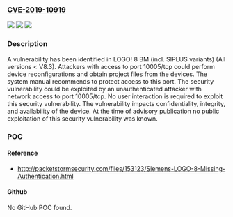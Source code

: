 ### [CVE-2019-10919](https://cve.mitre.org/cgi-bin/cvename.cgi?name=CVE-2019-10919)
![](https://img.shields.io/static/v1?label=Product&message=LOGO!%208%20BM%20(incl.%20SIPLUS%20variants)&color=blue)
![](https://img.shields.io/static/v1?label=Version&message=n%2Fa&color=blue)
![](https://img.shields.io/static/v1?label=Vulnerability&message=CWE-306%3A%20Missing%20Authentication%20for%20Critical%20Function&color=brighgreen)

### Description

A vulnerability has been identified in LOGO! 8 BM (incl. SIPLUS variants) (All versions < V8.3). Attackers with access to port 10005/tcp could perform device reconfigurations and obtain project files from the devices. The system manual recommends to protect access to this port. The security vulnerability could be exploited by an unauthenticated attacker with network access to port 10005/tcp. No user interaction is required to exploit this security vulnerability. The vulnerability impacts confidentiality, integrity, and availability of the device. At the time of advisory publication no public exploitation of this security vulnerability was known.

### POC

#### Reference
- http://packetstormsecurity.com/files/153123/Siemens-LOGO-8-Missing-Authentication.html

#### Github
No GitHub POC found.

